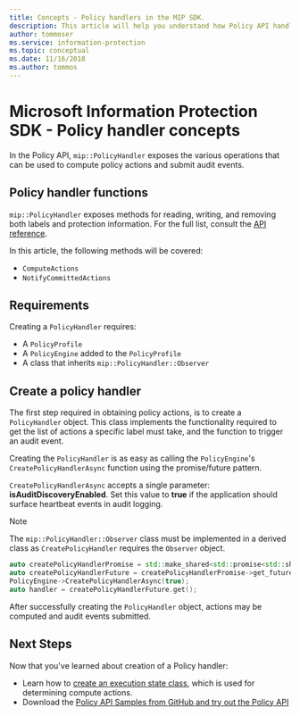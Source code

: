 ```yaml
---
title: Concepts - Policy handlers in the MIP SDK.
description: This article will help you understand how Policy API handlers are created and used for calling operations.
author: tommoser
ms.service: information-protection
ms.topic: conceptual
ms.date: 11/16/2018
ms.author: tommos
---
```

# Microsoft Information Protection SDK - Policy handler concepts

In the Policy API, `mip::PolicyHandler` exposes the various operations that can be used to compute policy actions and submit audit events.

## Policy handler functions

`mip::PolicyHandler` exposes methods for reading, writing, and removing both labels and protection information. For the full list, consult the [API reference](reference/class_mip_PolicyHandler.md).

In this article, the following methods will be covered:

- `ComputeActions`
- `NotifyCommittedActions`

## Requirements

Creating a `PolicyHandler` requires:

- A `PolicyProfile`
- A `PolicyEngine` added to the `PolicyProfile`
- A class that inherits `mip::PolicyHandler::Observer`

## Create a policy handler

The first step required in obtaining policy actions, is to create a `PolicyHandler` object. This class implements the functionality required to get the list of actions a specific label must take, and the function to trigger an audit event.

Creating the `PolicyHandler` is as easy as calling the `PolicyEngine`'s `CreatePolicyHandlerAsync` function using the promise/future pattern.

`CreatePolicyHandlerAsync` accepts a single parameter: **isAuditDiscoveryEnabled**. Set this value to **true** if the application should surface heartbeat events in audit logging.

> [!NOTE]
> The `mip::PolicyHandler::Observer` class must be implemented in a derived class as `CreatePolicyHandler` requires the `Observer` object. 

```cpp
auto createPolicyHandlerPromise = std::make_shared<std::promise<std::shared_ptr<mip::PolicyHandler>>>();
auto createPolicyHandlerFuture = createPolicyHandlerPromise->get_future();
PolicyEngine->CreatePolicyHandlerAsync(true);
auto handler = createPolicyHandlerFuture.get();
```

After successfully creating the `PolicyHandler` object, actions may be computed and audit events submitted.

## Next Steps

Now that you've learned about creation of a Policy handler:

- Learn how to [create an execution state class](concept-handler-policy-execution-state.md), which is used for determining compute actions.
- Download the [Policy API Samples from GitHub and try out the Policy API](https://azure.microsoft.com/resources/samples/?sort=0&term=mipsdk+policyapi)
